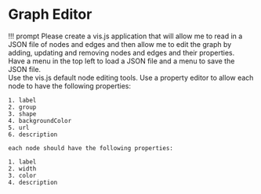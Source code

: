 # Graph Editor

!!! prompt
    Please create a vis.js application that will allow me to read in a JSON 
    file of nodes and edges and then allow me to edit the graph by adding, 
    updating and removing nodes and edges and their properties.  
    Have a menu in the top left to load a JSON file and a menu to save the JSON file.  
    Use the vis.js default node editing tools.  Use a property editor to allow
    each node to have the following properties:

    1. label
    2. group
    3. shape
    4. backgroundColor
    5. url
    6. description
    
    each node should have the following properties:

    1. label
    2. width
    3. color
    4. description
